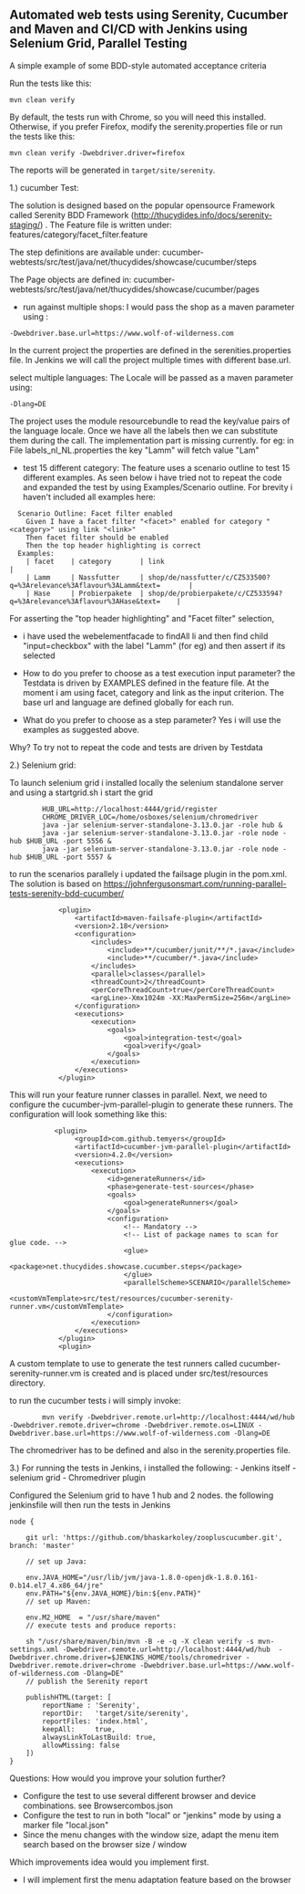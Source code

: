 ## Automated web tests using Serenity, Cucumber and Maven and CI/CD with Jenkins using Selenium Grid, Parallel Testing

A simple example of some BDD-style automated acceptance criteria 

Run the tests like this:

```
mvn clean verify
```

By default, the tests run with Chrome, so you will need this installed. Otherwise, if you prefer Firefox, modify the serenity.properties file or run the tests like this:
```
mvn clean verify -Dwebdriver.driver=firefox
```

The reports will be generated in `target/site/serenity`.

1.) cucumber Test:

The solution is designed based on the popular opensource Framework called Serenity BDD Framework (http://thucydides.info/docs/serenity-staging/) .
The Feature file is written under:
features/category/facet_filter.feature

The step definitions are available under:
cucumber-webtests/src/test/java/net/thucydides/showcase/cucumber/steps

The Page objects are defined in:
cucumber-webtests/src/test/java/net/thucydides/showcase/cucumber/pages

- run against multiple shops:
I would pass the shop as a maven parameter using : 
```
-Dwebdriver.base.url=https://www.wolf-of-wilderness.com
```
In the current project the properties are defined in the serenities.properties file.
In Jenkins we will call the project multiple times with different base.url.
		
select multiple languages:
The Locale will be passed as a maven parameter using:
```
-Dlang=DE
```
The project uses the module resourcebundle to read the key/value pairs of the language locale.
Once we have all the labels then we can substitute them during the call. The implementation part is missing currently.
for eg: 
			in File labels_nl_NL.properties the 
				key "Lamm" will fetch value "Lam"
			
- test 15 different category:
	The feature uses a scenario outline to test 15 different examples. As seen below i have tried not to repeat the code and expanded the test by using Examples/Scenario outline.
	For brevity i haven't included all examples here:

```
  Scenario Outline: Facet filter enabled
    Given I have a facet filter "<facet>" enabled for category "<category>" using link "<link>"
    Then facet filter should be enabled
    Then the top header highlighting is correct
  Examples:
    | facet    | category       | link                                                                      |
    | Lamm     | Nassfutter     | shop/de/nassfutter/c/CZ533500?q=%3Arelevance%3Aflavour%3ALamm&text=       |
    | Hase     | Probierpakete  | shop/de/probierpakete/c/CZ533594?q=%3Arelevance%3Aflavour%3AHase&text=    |
```

For asserting the "top header highlighting" and "Facet filter" selection, 
- i have used the webelementfacade to findAll li and then find child "input=checkbox" with the label "Lamm" (for eg) and then assert if its selected
	
- How to do you prefer to choose as a test execution input parameter?
	the Testdata is driven by EXAMPLES defined in the feature file. At the moment i am using facet, category and link as the input criterion. The base url and language are defined globally for each run.
	
- What do you prefer to choose as a step parameter?
	Yes i will use the examples as suggested above.
	
Why?
	To try not to repeat the code and tests are driven by Testdata
	
2.) Selenium grid:

To launch selenium grid i installed locally the selenium standalone server
and using a startgrid.sh i start the grid
```  
		HUB_URL=http://localhost:4444/grid/register
		CHROME_DRIVER_LOC=/home/osboxes/selenium/chromedriver
		java -jar selenium-server-standalone-3.13.0.jar -role hub &
		java -jar selenium-server-standalone-3.13.0.jar -role node -hub $HUB_URL -port 5556 &
		java -jar selenium-server-standalone-3.13.0.jar -role node -hub $HUB_URL -port 5557 &
```
to run the scenarios parallely i updated the failsage plugin in the pom.xml. The solution is based on https://johnfergusonsmart.com/running-parallel-tests-serenity-bdd-cucumber/
```  
            <plugin>
                <artifactId>maven-failsafe-plugin</artifactId>
                <version>2.18</version>
                <configuration>
                    <includes>
                        <include>**/cucumber/junit/**/*.java</include>
                        <include>**/cucumber/*.java</include>
                    </includes>
                    <parallel>classes</parallel>
                    <threadCount>2</threadCount>
                    <perCoreThreadCount>true</perCoreThreadCount>
                    <argLine>-Xmx1024m -XX:MaxPermSize=256m</argLine>
                </configuration>
                <executions>
                    <execution>
                        <goals>
                            <goal>integration-test</goal>
                            <goal>verify</goal>
                        </goals>
                    </execution>
                </executions>
            </plugin>
```
This will run your feature runner classes in parallel. 
Next, we need to configure the cucumber-jvm-parallel-plugin to generate these runners. The configuration will look something like this:
```
           <plugin>
                <groupId>com.github.temyers</groupId>
                <artifactId>cucumber-jvm-parallel-plugin</artifactId>
                <version>4.2.0</version>
                <executions>
                    <execution>
                        <id>generateRunners</id>
                        <phase>generate-test-sources</phase>
                        <goals>
                            <goal>generateRunners</goal>
                        </goals>
                        <configuration>
                            <!-- Mandatory -->
                            <!-- List of package names to scan for glue code. -->
                            <glue>
                                <package>net.thucydides.showcase.cucumber.steps</package>
                            </glue>
                            <parallelScheme>SCENARIO</parallelScheme>
                            <customVmTemplate>src/test/resources/cucumber-serenity-runner.vm</customVmTemplate>
                        </configuration>
                    </execution>
                </executions>
            </plugin>
            <plugin>
```
A custom template to use to generate the test runners called cucumber-serenity-runner.vm is created and is placed under src/test/resources directory. 
		
to run the cucumber tests i will simply invoke:
```    
		mvn verify -Dwebdriver.remote.url=http://localhost:4444/wd/hub -Dwebdriver.remote.driver=chrome -Dwebdriver.remote.os=LINUX -Dwebdriver.base.url=https://www.wolf-of-wilderness.com -Dlang=DE
```
The chromedriver has to be defined and also in the serenity.properties file.
		
3.) For running the tests in Jenkins, i installed the following:
			- Jenkins itself
			- selenium grid	
			- Chromedriver plugin
		
Configured the Selenium grid to have 1 hub and 2 nodes.
the following jenkinsfile will then run the tests in Jenkins

```
node {

    git url: 'https://github.com/bhaskarkoley/zoopluscucumber.git', branch: 'master'

	// set up Java:
   
    env.JAVA_HOME="/usr/lib/jvm/java-1.8.0-openjdk-1.8.0.161-0.b14.el7_4.x86_64/jre"
    env.PATH="${env.JAVA_HOME}/bin:${env.PATH}"
	// set up Maven:
   
    env.M2_HOME  = "/usr/share/maven"
	// execute tests and produce reports:
    
    sh "/usr/share/maven/bin/mvn -B -e -q -X clean verify -s mvn-settings.xml -Dwebdriver.remote.url=http://localhost:4444/wd/hub  -Dwebdriver.chrome.driver=$JENKINS_HOME/tools/chromedriver -Dwebdriver.remote.driver=chrome -Dwebdriver.base.url=https://www.wolf-of-wilderness.com -Dlang=DE"
	// publish the Serenity report
   
    publishHTML(target: [
        reportName : 'Serenity',
        reportDir:   'target/site/serenity',
        reportFiles: 'index.html',
        keepAll:     true,
        alwaysLinkToLastBuild: true,
        allowMissing: false
    ])
}	
```		
Questions:
How would you improve your solution further?
- Configure the test to use several different browser and device combinations. see Browsercombos.json
- Configure the test to run in both "local" or "jenkins" mode by using a marker file "local.json"
- Since the menu changes with the window size, adapt the menu item search based on the browser size / window

Which improvements idea would you implement first.
- I will implement first the menu adaptation feature based on the browser
				


